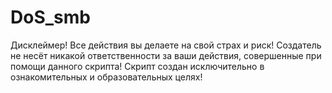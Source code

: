 # DoS_smb
Дисклеймер!
Все действия вы делаете на свой страх и риск!
Создатель не несёт никакой ответственности за ваши действия, совершенные при помощи данного скрипта! 
Скрипт создан исключительно в ознакомительных и образовательных целях! 
